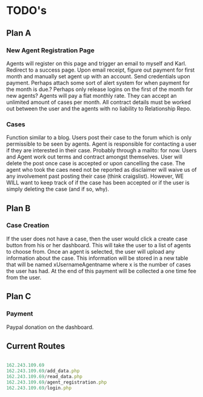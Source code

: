 # TODO's

## Plan A

### New Agent Registration Page

Agents will register on this page and trigger an email to myself and Karl.
Redirect to a success page. Upon email receipt, figure out payment for first
month and manually set agent up with an account. Send credentials upon payment.
Perhaps attach some sort of alert system for when payment for the month is due.?
Perhaps only release logins on the first of the month for new agents?
Agents will pay a flat monthly rate. They can accept an unlimited amount of cases per month. All contract details must be worked out between the user and the agents
with no liability to Relationship Repo.


### Cases


Function similar to a blog. Users post their case to the forum which is only permissible to be seen by agents. Agent is responsible for contacting a user if they are interested in their case. Probably through a mailto: for now. Users and Agent work out terms and contract amongst themselves. User will delete the post once case is accepted or upon cancelling the case. The agent who took the caes need not be reported as disclaimer will waive us of any involvement past posting their case (think craigslist). However, WE WILL want to keep track of if the case has been accepted or if the user is simply deleting the case (and if so, why).


## Plan B

### Case Creation

If the user does not have a case, then the user would click a create case button from his or her dashboard. This will take the user to a list of agents to choose from. Once an agent is selected, the user will upload any information about the case. This information will be stored in a new table that will be named xUsernameAgentname where x is the number of cases the user has had. At the end of this payment will be collected a one time fee from the user.


## Plan C

### Payment

Paypal donation on the dashboard.



## Current Routes

``` javascript

162.243.109.69
162.243.109.69/add_data.php
162.243.109.69/read_data.php
162.243.109.69/agent_registration.php
162.243.109.69/login.php

```
